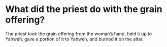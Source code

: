# What did the priest do with the grain offering?

The priest took the grain offering from the woman’s hand, held it up to Yahweh, gave a portion of it to Yahweh, and burned it on the altar.
